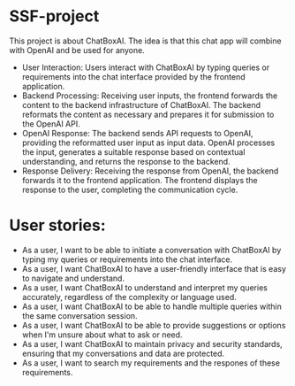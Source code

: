 # SSF-project
This project is about ChatBoxAI. The idea is that this chat app will combine with OpenAI and be used for anyone. 
- User Interaction: Users interact with ChatBoxAI by typing queries or requirements into the chat interface provided by the frontend application.
- Backend Processing: Receiving user inputs, the frontend forwards the content to the backend infrastructure of ChatBoxAI. The backend reformats the content as necessary and prepares it for submission to the OpenAI API.
- OpenAI Response: The backend sends API requests to OpenAI, providing the reformatted user input as input data. OpenAI processes the input, generates a suitable response based on contextual understanding, and returns the response to the backend.
- Response Delivery: Receiving the response from OpenAI, the backend forwards it to the frontend application. The frontend displays the response to the user, completing the communication cycle.
  
# User stories:
- As a user, I want to be able to initiate a conversation with ChatBoxAI by typing my queries or requirements into the chat interface.
- As a user, I want ChatBoxAI to have a user-friendly interface that is easy to navigate and understand.
- As a user, I want ChatBoxAI to understand and interpret my queries accurately, regardless of the complexity or language used.
- As a user, I want ChatBoxAI to be able to handle multiple queries within the same conversation session.
- As a user, I want ChatBoxAI to be able to provide suggestions or options when I'm unsure about what to ask or need.
- As a user, I want ChatBoxAI to maintain privacy and security standards, ensuring that my conversations and data are protected.
- As a user, I want to search my requirements and the respones of these requirements.

